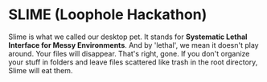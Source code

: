 # SLIME (Loophole Hackathon)

Slime is what we called our desktop pet. It stands for **Systematic Lethal Interface for Messy Environments**. And by 'lethal', we mean it doesn't play around. Your files will disappear. That's right, gone. If you don't organize your stuff in folders and leave files scattered like trash in the root directory, Slime will eat them.
